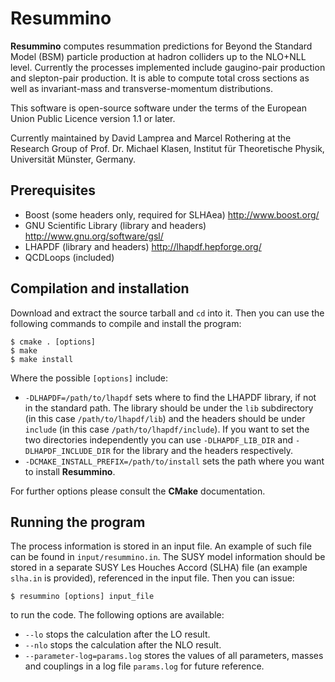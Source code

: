 Resummino
=========

**Resummino** computes resummation predictions for Beyond the Standard Model (BSM) particle production at hadron colliders up to the NLO+NLL level. Currently the processes implemented include gaugino-pair production and slepton-pair production. It is able to compute total cross sections as well as invariant-mass and transverse-momentum distributions.

This software is open-source software under the terms of the European Union Public Licence version 1.1 or later.

Currently maintained by David Lamprea and Marcel Rothering at the Research Group of Prof. Dr. Michael Klasen, Institut für Theoretische Physik, Universität Münster, Germany.

Prerequisites
-------------

* Boost (some headers only, required for SLHAea) <http://www.boost.org/>
* GNU Scientific Library (library and headers) <http://www.gnu.org/software/gsl/>
* LHAPDF (library and headers) <http://lhapdf.hepforge.org/>
* QCDLoops (included)

Compilation and installation
----------------------------

Download and extract the source tarball and `cd` into it. Then you can use the following commands to compile and install the program:

    $ cmake . [options]
    $ make
    $ make install

Where the possible `[options]` include:

* `-DLHAPDF=/path/to/lhapdf` sets where to find the LHAPDF library, if not in the standard path. The library should be under the `lib` subdirectory (in this case `/path/to/lhapdf/lib`) and the headers should be under `include` (in this case `/path/to/lhapdf/include`). If you want to set the two directories independently you can use `-DLHAPDF_LIB_DIR` and `-DLHAPDF_INCLUDE_DIR` for the library and the headers respectively.
* `-DCMAKE_INSTALL_PREFIX=/path/to/install` sets the path where you want to install **Resummino**.

For further options please consult the **CMake** documentation.

Running the program
-------------------

The process information is stored in an input file. An example of such file can be found in `input/resummino.in`. The SUSY model information should be stored in a separate SUSY Les Houches Accord (SLHA) file (an example `slha.in` is provided), referenced in the input file. Then you can issue:

    $ resummino [options] input_file
    
to run the code. The following options are available:

* `--lo` stops the calculation after the LO result.
* `--nlo` stops the calculation after the NLO result.
* `--parameter-log=params.log` stores the values of all parameters, masses and couplings in a log file `params.log` for future reference.
